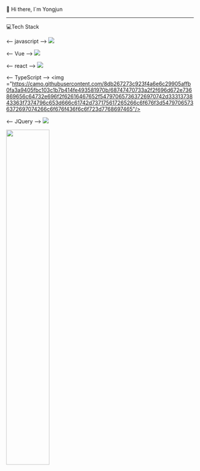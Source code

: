 



👋 Hi there, I`m Yongjun
<br>
  
---

💻Tech Stack
<br>

<-- javascript -->
<img src="https://camo.githubusercontent.com/e8a4d22e81fd2a48d3c3181ee45e379c92a242ebeb6d7b4ec2fb2beb7cb7daf9/68747470733a2f2f696d672e736869656c64732e696f2f62616467652f4a6176617363726970742d4637444631453f7374796c653d666c61742d737175617265266c6f676f3d4a617661736372697074266c6f676f436f6c6f723d626c61636b"/>

<-- Vue -->
<img src = "https://camo.githubusercontent.com/3f71bd0fc475bcd9330ec94d20262c4c96b37786ddcd94587e19cdeda8df5a5d/68747470733a2f2f696d672e736869656c64732e696f2f62616467652f5675652e6a732d3446433038443f7374796c653d666c61742d737175617265266c6f676f3d7675652e6a73266c6f676f436f6c6f723d7768697465" />
<br>

<-- react -->
<img src="https://camo.githubusercontent.com/d891718aad2153fb86d0027665e47f5f477e4e16598122347f440aea92ce96ea/68747470733a2f2f696d672e736869656c64732e696f2f62616467652f52656163742d3631444146423f7374796c653d666c61742d737175617265266c6f676f3d5265616374266c6f676f436f6c6f723d626c61636b"/>

<-- TypeScript -->
 <img ="https://camo.githubusercontent.com/8db267273c923f4a6e6c29905affb0fa3a9405fbc103c1b7b414fe493581970b/68747470733a2f2f696d672e736869656c64732e696f2f62616467652f547970657363726970742d3331373843363f7374796c653d666c61742d737175617265266c6f676f3d54797065736372697074266c6f676f436f6c6f723d7768697465"/>

<-- JQuery -->
<img src="https://img.shields.io/badge/JQuery-000000?style=flat&logo=JQuery.js&logoColor=white"/> 



<!-- devpla's profile -->
 
<a href="https://github.com/anuraghazra/github-readme-stats">
  <img src="https://github-readme-stats.vercel.app/api?username=kwonyongjun1&show_icons=true&theme=material-palenight&hide_border=true&bg_color=20232a&icon_color=E3E3E3A8&text_color=fff&title_color=918FE0&count_private=true" width=48% />
</a>


<div align=center> 
</div>

